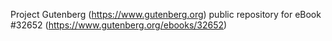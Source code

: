 Project Gutenberg (https://www.gutenberg.org) public repository for eBook #32652 (https://www.gutenberg.org/ebooks/32652)
